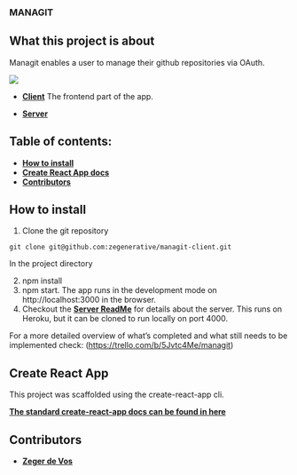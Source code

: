 ### MANAGIT 

## What this project is about
Managit enables a user to manage their github repositories via OAuth.

![](howtogif.gif)

- **[Client](https://github.com/zegenerative/managit-client)**
  The frontend part of the app.

- **[Server](https://github.com/zegenerative/managit-server)**

## Table of contents:

- **[How to install](#how-to-install)**
- **[Create React App docs](#create-react-app)**
- **[Contributors](#contributors)**

## How to install

1. Clone the git repository

`git clone git@github.com:zegenerative/managit-client.git`

In the project directory

2. npm install
3. npm start. The app runs in the development mode on http://localhost:3000 in the browser. 
4. Checkout the **[Server ReadMe](https://github.com/zegenerative/managit-server)** for details about the server. This runs on Heroku, but it can be cloned to run locally on port 4000.

For a more detailed overview of what’s completed and what still needs to be implemented check: (https://trello.com/b/5Jvtc4Me/managit)

## Create React App

This project was scaffolded using the create-react-app cli.

**[The standard create-react-app docs can be found in here](./create-react-app-docs.md)**

## Contributors

- **[Zeger de Vos](https://github.com/zegenerative)**
